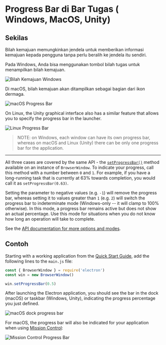 # Progress Bar di Bar Tugas ( Windows, MacOS, Unity)

## Sekilas

Bilah kemajuan memungkinkan jendela untuk memberikan informasi kemajuan kepada pengguna tanpa perlu beralih ke jendela itu sendiri.

Pada Windows, Anda bisa menggunakan tombol bilah tugas untuk menampilkan bilah kemajuan.

![Bilah Kemajuan Windows](https://cloud.githubusercontent.com/assets/639601/5081682/16691fda-6f0e-11e4-9676-49b6418f1264.png)

Di macOS, bilah kemajuan akan ditampilkan sebagai bagian dari ikon dermaga.

![macOS Progress Bar](../images/macos-progress-bar.png)

On Linux, the Unity graphical interface also has a similar feature that allows you to specify the progress bar in the launcher.

![Linux Progress Bar](../images/linux-progress-bar.png)

> NOTE: on Windows, each window can have its own progress bar, whereas on macOS and Linux (Unity) there can be only one progress bar for the application.

----

All three cases are covered by the same API - the [`setProgressBar()`](../api/browser-window.md#winsetprogressbarprogress-options) method available on an instance of `BrowserWindow`. To indicate your progress, call this method with a number between `0` and `1`. For example, if you have a long-running task that is currently at 63% towards completion, you would call it as `setProgressBar(0.63)`.

Setting the parameter to negative values (e.g. `-1`) will remove the progress bar, whereas setting it to values greater than `1` (e.g. `2`) will switch the progress bar to indeterminate mode (Windows-only -- it will clamp to 100% otherwise). In this mode, a progress bar remains active but does not show an actual percentage. Use this mode for situations when you do not know how long an operation will take to complete.

See the [API documentation for more options and modes](../api/browser-window.md#winsetprogressbarprogress-options).

## Contoh

Starting with a working application from the [Quick Start Guide](quick-start.md), add the following lines to the `main.js` file:

```javascript fiddle='docs/fiddles/features/progress-bar'
const { BrowserWindow } = require('electron')
const win = new BrowserWindow()

win.setProgressBar(0.5)
```

After launching the Electron application, you should see the bar in the dock (macOS) or taskbar (Windows, Unity), indicating the progress percentage you just defined.

![macOS dock progress bar](../images/dock-progress-bar.png)

For macOS, the progress bar will also be indicated for your application when using [Mission Control](https://support.apple.com/en-us/HT204100):

![Mission Control Progress Bar](../images/mission-control-progress-bar.png)
